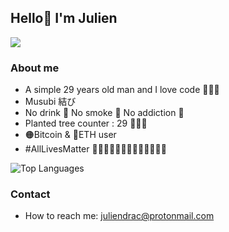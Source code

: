 ## Hello👋 I'm Julien
![](https://komarev.com/ghpvc/?username=DracJulien&abbreviated=true)

### About me
  - A simple 29 years old man and I love code 🧙🏻‍♂️
  - Musubi 結び 
  - No drink 🚫 No smoke 🚫 No addiction 🚫
  - Planted tree counter : 29 🌲🌲🌲
  - 🟠Bitcoin & 🔵ETH user 
  - #AllLivesMatter 👳🏽‍♀️👮🏻🧕🏾👷🏿‍♂️🥷🧟‍♂️

![Top Languages](https://github-readme-stats.vercel.app/api/top-langs/?username=DracJulien&layout=compact&theme=highcontrast)


### Contact
  - How to reach me: juliendrac@protonmail.com

